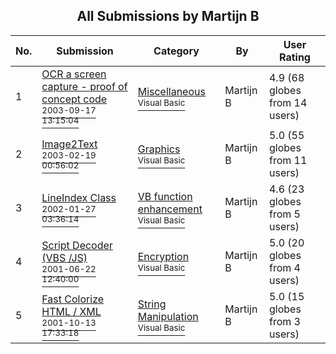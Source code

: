 ﻿<div align="center">

## All Submissions by Martijn B

</div>

No.  | Submission | Category | By   | User Rating
---- | ---------- | -------- | ---- | -----------
1 | [OCR a screen capture \- proof of concept code<br /><sup>2003-09-17 13:15:04</sup>](https://github.com/Planet-Source-Code/martijn-b-ocr-a-screen-capture-proof-of-concept-code__1-48585) | [Miscellaneous<br /><sup>Visual Basic</sup>](../ByCategory/miscellaneous__1-1.md) | Martijn B | 4.9 (68 globes from 14 users)
2 | [Image2Text<br /><sup>2003-02-19 00:56:02</sup>](https://github.com/Planet-Source-Code/martijn-b-image2text__1-43325) | [Graphics<br /><sup>Visual Basic</sup>](../ByCategory/graphics__1-46.md) | Martijn B | 5.0 (55 globes from 11 users)
3 | [LineIndex Class<br /><sup>2002-01-27 03:36:14</sup>](https://github.com/Planet-Source-Code/martijn-b-lineindex-class__1-31235) | [VB function enhancement<br /><sup>Visual Basic</sup>](../ByCategory/vb-function-enhancement__1-25.md) | Martijn B | 4.6 (23 globes from 5 users)
4 | [Script Decoder \(VBS /JS\)<br /><sup>2001-06-22 12:40:00</sup>](https://github.com/Planet-Source-Code/martijn-b-script-decoder-vbs-js__1-22858) | [Encryption<br /><sup>Visual Basic</sup>](../ByCategory/encryption__1-48.md) | Martijn B | 5.0 (20 globes from 4 users)
5 | [Fast Colorize HTML / XML<br /><sup>2001-10-13 17:33:18</sup>](https://github.com/Planet-Source-Code/martijn-b-fast-colorize-html-xml__1-28059) | [String Manipulation<br /><sup>Visual Basic</sup>](../ByCategory/string-manipulation__1-5.md) | Martijn B | 5.0 (15 globes from 3 users)
